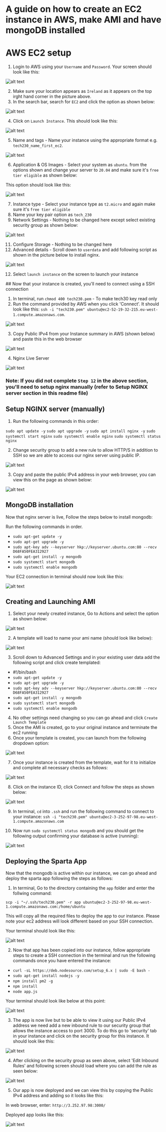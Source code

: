 # A guide on how to create an EC2 instance in AWS, make AMI and have mongoDB installed

# AWS EC2 setup

1. Login to AWS using your `Username` and `Password`. Your screen should look like this:

![alt text](./assets/home-aws.png)

2. Make sure your location appears as `Ireland` as it appears on the top irght hand corner in the picture above.
3. In the search bar, search for `EC2` and click the option as shown below:

![alt text](./assets/ec2.png)

4. Click on `Launch Instance`. This should look like this:

![alt text](./assets/launch-inst.png)

5. Name and tags - Name your instance using the appropriate format e.g. `tech230_name_first_ec2`.

![alt text](./assets/name.png)

6. Application & OS Images - Select your system as `ubuntu`. from the options shown and change your server to `20.04` and make sure it's `free tier eligible` as shown below:

This option should look like this:

![alt text](./assets//app-ubuntu-type.png)

7. Instance type - Select your instance type as `t2.micro` and again make sure it's `free tier eligible`
8. Name your key pair option as `tech_230`
9. Network Settings - Nothing to be changed here except select existing security group as shown below:

![alt text](./assets/network-settings.png)

11. Configure Storage - Nothing to be changed here
12. Advanced details - Scroll down to `userdata` and add following script as shown in the picture below to install nginx.

![alt text](./assets/user-data.png)

12. Select `launch instance` on the screen to launch your instance

## Now that your instance is created, you'll need to connect using a SSH connection

1. In terminal, run `chmod 400 tech230.pem` - To make tech30 key read only
2. Run the command provided by AWS when you click 'Connect'. It should look like this:
   `ssh -i "tech230.pem" ubuntu@ec2-52-19-32-215.eu-west-1.compute.amazonaws.com`.

![alt text](./assets/ec2-connect.png)

3. Copy Public IPv4 from your Instance summary in AWS (shown below) and paste this in the web browser

![alt text](./assets/public-ipv4.png)

4. Nginx Live Server

![alt text](./assets/nginx-live.png)

### Note: If you did not complete `Step 12` in the above section, you'll need to setup nginx manually (refer to Setup NGINX server section in this readme file)

## Setup NGINX server (manually)

1. Run the following commands in this order:

`sudo apt update -y`
`sudo apt upgrade -y`
`sudo apt install nginx -y`
`sudo systemctl start nginx`
`sudo systemctl enable nginx`
`sudo systemctl status nginx`

2. Change security group to add a new rule to allow HTTP/S in addition to SSH so we are able to access our nginx server using public IP.

![alt text](./assets/rule.png)

3. Copy and paste the public IPv4 address in your web browser, you can view this on the page as shown below:

![alt text](./assets/public-ip.png)

## MongoDB installation

Now that nginx server is live, Follow the steps below to install mongodb:

Run the following commands in order.

- `sudo apt-get update -y`
- `sudo apt-get upgrade -y`
- `sudo apt-key adv --keyserver hkp://keyserver.ubuntu.com:80 --recv D68FA50FEA312927`
- `sudo apt-get install -y mongodb`
- `sudo systemctl start mongodb`
- `sudo systemctl enable mongodb`

Your EC2 connection in terminal should now look like this:

![alt text](./assets/mongodb.png)

## Creating and Launching AMI

1. Select your newly created instance, Go to Actions and select the option as shown below:

![alt text](./assets/ami-step1.png)

2. A template will load to name your ami name (should look like below):

![alt text](./assets/ami-template-name.png)

3. Scroll down to Advanced Settings and in your existing user data add the following script and click create templated:

- #!/bin/bash
- `sudo apt-get update -y`
- `sudo apt-get upgrade -y`
- `sudo apt-key adv --keyserver hkp://keyserver.ubuntu.com:80 --recv D68FA50FEA312927`
- `sudo apt-get install -y mongodb`
- `sudo systemctl start mongodb`
- `sudo systemctl enable mongodb`

4. No other settings need changing so you can go ahead and click `Create Launch Template`
5. Once the AMI is created, go to your original instance and terminate the ec2 running
6. Once your template is created, you can launch from the following dropdown option:

![alt text](./assets/launch%20template.png)

7. Once your instance is created from the template, wait for it to initialize and complete all necessary checks as follows:

![alt text](./assets//launch-checks.png)

8. Click on the instance ID, click Connect and follow the steps as shown below:

![alt text](./assets/connect-temp.png)

9. In terminal, `cd` into `.ssh` and run the following command to connect to your instance:
   `ssh -i "tech230.pem" ubuntu@ec2-3-252-97-98.eu-west-1.compute.amazonaws.com`

10. Now run `sudo systemctl status mongodb` and you should get the following output confirming your database is active (running):

![alt text](./assets/db-status.png)

## Deploying the Sparta App

Now that the mongodb is active within our instance, we can go ahead and deploy the sparta app following the steps as follows:

1. In terminal, Go to the directory containing the `app` folder and enter the follwing command:

`scp -i "~/.ssh/tech230.pem" -r app ubuntu@ec2-3-252-97-98.eu-west-1.compute.amazonaws.com:/home/ubuntu`

This will copy all the required files to deploy the app to our instance. Please note your ec2 address will look different based on your SSH connection.

Your terminal should look like this:

![alt text](./assets//app-transfer.png)

2. Now that app has been copied into our instance, follow appropriate steps to create a SSH connection in the terminal and run the following commands once you have entered the instance:

- `curl -sL https://deb.nodesource.com/setup_6.x | sudo -E bash -`
- `sudo apt-get install nodejs -y`
- `npm install pm2 -g`
- `npm install`
- `node app.js`

Your terminal should look like below at this point:

![alt text](./assets/app-live.png)

3. The app is now live but to be able to view it using our Public IPv4 address we need add a new inbound rule to our security group that allows the instance access to port 3000. To do this go to 'security' tab in your instance and click on the security group for this instance. It should look like this:

![alt text](./assets/sec-group.png)

4. After clicking on the security group as seen above, select 'Edit Inbound Rules' and following screen should load where you can add the rule as seen below:

![alt text](./assets/inbound-rule.png)

5. Our app is now deployed and we can view this by copying the Public IPv4 address and adding so it looks like this:

In web browser, enter: `http://3.252.97.98:3000/`

Deployed app looks like this:

![alt text](./assets/deployed-app.png)
